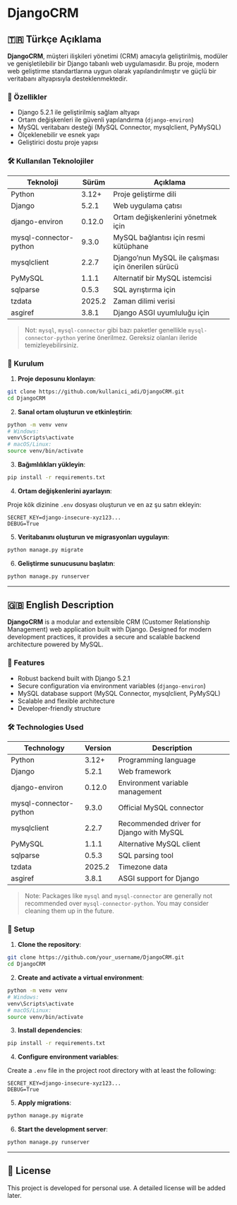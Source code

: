 # DjangoCRM

## 🇹🇷 Türkçe Açıklama

**DjangoCRM**, müşteri ilişkileri yönetimi (CRM) amacıyla geliştirilmiş, modüler ve genişletilebilir bir Django tabanlı web uygulamasıdır. Bu proje, modern web geliştirme standartlarına uygun olarak yapılandırılmıştır ve güçlü bir veritabanı altyapısıyla desteklenmektedir.

### 🚀 Özellikler

- Django 5.2.1 ile geliştirilmiş sağlam altyapı
- Ortam değişkenleri ile güvenli yapılandırma (`django-environ`)
- MySQL veritabanı desteği (MySQL Connector, mysqlclient, PyMySQL)
- Ölçeklenebilir ve esnek yapı
- Geliştirici dostu proje yapısı

### 🛠️ Kullanılan Teknolojiler

| Teknoloji              | Sürüm     | Açıklama |
|------------------------|-----------|----------|
| Python                 | 3.12+     | Proje geliştirme dili |
| Django                 | 5.2.1     | Web uygulama çatısı |
| django-environ         | 0.12.0    | Ortam değişkenlerini yönetmek için |
| mysql-connector-python | 9.3.0     | MySQL bağlantısı için resmi kütüphane |
| mysqlclient            | 2.2.7     | Django’nun MySQL ile çalışması için önerilen sürücü |
| PyMySQL                | 1.1.1     | Alternatif bir MySQL istemcisi |
| sqlparse               | 0.5.3     | SQL ayrıştırma için |
| tzdata                 | 2025.2    | Zaman dilimi verisi |
| asgiref                | 3.8.1     | Django ASGI uyumluluğu için |

> Not: `mysql`, `mysql-connector` gibi bazı paketler genellikle `mysql-connector-python` yerine önerilmez. Gereksiz olanları ileride temizleyebilirsiniz.

### 🔧 Kurulum

1. **Proje deposunu klonlayın**:

```bash
git clone https://github.com/kullanici_adi/DjangoCRM.git
cd DjangoCRM
```

2. **Sanal ortam oluşturun ve etkinleştirin**:

```bash
python -m venv venv
# Windows:
venv\Scripts\activate
# macOS/Linux:
source venv/bin/activate
```

3. **Bağımlılıkları yükleyin**:

```bash
pip install -r requirements.txt
```

4. **Ortam değişkenlerini ayarlayın**:

Proje kök dizinine `.env` dosyası oluşturun ve en az şu satırı ekleyin:

```env
SECRET_KEY=django-insecure-xyz123...
DEBUG=True
```

5. **Veritabanını oluşturun ve migrasyonları uygulayın**:

```bash
python manage.py migrate
```

6. **Geliştirme sunucusunu başlatın**:

```bash
python manage.py runserver
```

---

## 🇬🇧 English Description

**DjangoCRM** is a modular and extensible CRM (Customer Relationship Management) web application built with Django. Designed for modern development practices, it provides a secure and scalable backend architecture powered by MySQL.

### 🚀 Features

- Robust backend built with Django 5.2.1
- Secure configuration via environment variables (`django-environ`)
- MySQL database support (MySQL Connector, mysqlclient, PyMySQL)
- Scalable and flexible architecture
- Developer-friendly structure

### 🛠️ Technologies Used

| Technology             | Version   | Description |
|------------------------|-----------|-------------|
| Python                 | 3.12+     | Programming language |
| Django                 | 5.2.1     | Web framework |
| django-environ         | 0.12.0    | Environment variable management |
| mysql-connector-python | 9.3.0     | Official MySQL connector |
| mysqlclient            | 2.2.7     | Recommended driver for Django with MySQL |
| PyMySQL                | 1.1.1     | Alternative MySQL client |
| sqlparse               | 0.5.3     | SQL parsing tool |
| tzdata                 | 2025.2    | Timezone data |
| asgiref                | 3.8.1     | ASGI support for Django |

> Note: Packages like `mysql` and `mysql-connector` are generally not recommended over `mysql-connector-python`. You may consider cleaning them up in the future.

### 🔧 Setup

1. **Clone the repository**:

```bash
git clone https://github.com/your_username/DjangoCRM.git
cd DjangoCRM
```

2. **Create and activate a virtual environment**:

```bash
python -m venv venv
# Windows:
venv\Scripts\activate
# macOS/Linux:
source venv/bin/activate
```

3. **Install dependencies**:

```bash
pip install -r requirements.txt
```

4. **Configure environment variables**:

Create a `.env` file in the project root directory with at least the following:

```env
SECRET_KEY=django-insecure-xyz123...
DEBUG=True
```

5. **Apply migrations**:

```bash
python manage.py migrate
```

6. **Start the development server**:

```bash
python manage.py runserver
```

---

## 📄 License

This project is developed for personal use. A detailed license will be added later.
